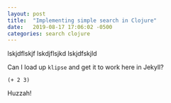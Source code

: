 ```yaml
---
layout: post
title:  "Implementing simple search in Clojure"
date:   2019-08-17 17:06:02 -0500
categories: search clojure
---
```


lskjdflskjf
lskdjflsjkd
lskjdfskjld


Can I load up `klipse` and get it to work here in Jekyll?

```klipse
(+ 2 3)
```

Huzzah!
